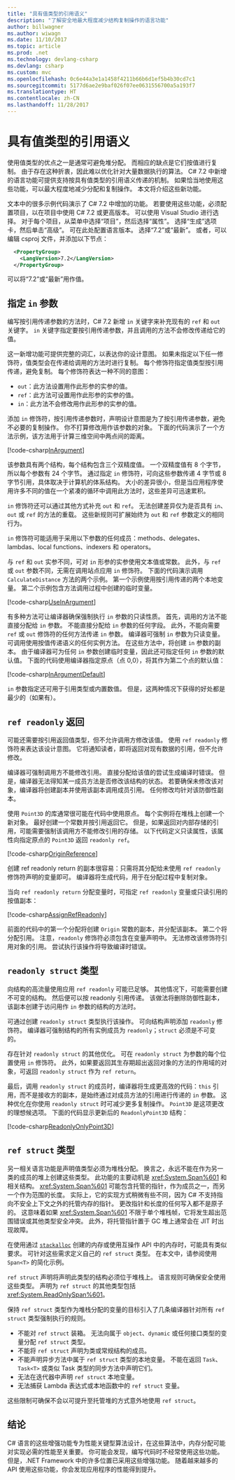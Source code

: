 ```yaml
---
title: "具有值类型的引用语义"
description: "了解安全地最大程度减少结构复制操作的语言功能"
author: billwagner
ms.author: wiwagn
ms.date: 11/10/2017
ms.topic: article
ms.prod: .net
ms.technology: devlang-csharp
ms.devlang: csharp
ms.custom: mvc
ms.openlocfilehash: 0c6e44a3e1a1458f4211b66b6d1ef5b4b30cd7c1
ms.sourcegitcommit: 5177d6ae2e9baf026f07ee0631556700a5a193f7
ms.translationtype: HT
ms.contentlocale: zh-CN
ms.lasthandoff: 11/28/2017
---
```

# <a name="reference-semantics-with-value-types"></a>具有值类型的引用语义

使用值类型的优点之一是通常可避免堆分配。
而相应的缺点是它们按值进行复制。 由于存在这种折衷，因此难以优化针对大量数据执行的算法。 C# 7.2 中新增的语言功能可提供支持按具有值类型的引用语义传递的机制。 如果恰当地使用这些功能，可以最大程度地减少分配和复制操作。 本文将介绍这些新功能。

文本中的很多示例代码演示了 C# 7.2 中增加的功能。 若要使用这些功能，必须配置项目，以在项目中使用 C# 7.2 或更高版本。 可以使用 Visual Studio 进行选择。 对于每个项目，从菜单中选择“项目”，然后选择“属性”。 选择“生成”选项卡，然后单击“高级”。 可在此处配置语言版本。 选择“7.2”或“最新”。  或者，可以编辑 csproj 文件，并添加以下节点：

```XML
  <PropertyGroup>
    <LangVersion>7.2</LangVersion>
  </PropertyGroup>
```

可以将“7.2”或“最新”用作值。

## <a name="specifying-in-parameters"></a>指定 `in` 参数

编写按引用传递参数的方法时，C# 7.2 新增 `in` 关键字来补充现有的 `ref` 和 `out` 关键字。 `in` 关键字指定要按引用传递参数，并且调用的方法不会修改传递给它的值。 

这一新增功能可提供完整的词汇，以表达你的设计意图。 如果未指定以下任一修饰符，值类型会在传递给调用的方法时进行复制。 每个修饰符指定值类型按引用传递，避免复制。 每个修饰符表达一种不同的意图：

- `out`：此方法设置用作此形参的实参的值。
- `ref`：此方法可设置用作此形参的实参的值。
- `in`：此方法不会修改用作此形参的实参的值。

添加 `in` 修饰符，按引用传递参数时，声明设计意图是为了按引用传递参数，避免不必要的复制操作。 你不打算修改用作该参数的对象。 下面的代码演示了一个方法示例，该方法用于计算三维空间中两点间的距离。 

[!code-csharp[InArgument](../../samples/csharp/reference-semantics/Program.cs#InArgument "Specifying an In argument")]

该参数具有两个结构，每个结构包含三个双精度值。 一个双精度值有 8 个字节，所以每个参数有 24 个字节。 通过指定 `in` 修饰符，可向这些参数传递 4 字节或 8 字节引用，具体取决于计算机的体系结构。 大小的差异很小，但是当应用程序使用许多不同的值在一个紧凑的循环中调用此方法时，这些差异可迅速累积。
 
`in` 修饰符还可以通过其他方式补充 `out` 和 `ref`。 无法创建差异仅为是否具有 `in`、`out` 或 `ref` 的方法的重载。 这些新规则可扩展始终为 `out` 和 `ref` 参数定义的相同行为。

`in` 修饰符可能适用于采用以下参数的任何成员：methods、delegates、lambdas、local functions、indexers 和 operators。

与 `ref` 和 `out` 实参不同，可对 `in` 形参的实参使用文本值或常数。 此外，与 `ref` 或 `out` 参数不同，无需在调用站点应用 `in` 修饰符。 下面的代码演示调用 `CalculateDistance` 方法的两个示例。 第一个示例使用按引用传递的两个本地变量。 第二个示例包含方法调用过程中创建的临时变量。 

[!code-csharp[UseInArgument](../../samples/csharp/reference-semantics/Program.cs#UseInArgument "Specifying an In argument")]

有多种方法可让编译器确保强制执行 `in` 参数的只读性质。  首先，调用的方法不能直接分配给 `in` 参数。 不能直接分配给 `in` 参数的任何字段。 此外，不能向需要 `ref` 或 `out` 修饰符的任何方法传递 `in` 参数。
编译器可强制 `in` 参数为只读变量。 可调用使用按值传递语义的任何实例方法。 在这些方法中，将创建 `in` 参数的副本。 由于编译器可为任何 `in` 参数创建临时变量，因此还可指定任何 `in` 参数的默认值。 下面的代码使用编译器指定原点（点 0,0），将其作为第二个点的默认值：

[!code-csharp[InArgumentDefault](../../samples/csharp/reference-semantics/Program.cs#InArgumentDefault "Specifying defaults for an in parameter")]

`in` 参数指定还可用于引用类型或内置数值。 但是，这两种情况下获得的好处都是最少的（如果有）。

## <a name="ref-readonly-returns"></a>`ref readonly` 返回

可能还需要按引用返回值类型，但不允许调用方修改该值。 使用 `ref readonly` 修饰符来表达该设计意图。 它将通知读者，即将返回对现有数据的引用，但不允许修改。 

编译器可强制调用方不能修改引用。 直接分配给该值的尝试生成编译时错误。 但是，编译器无法得知某一成员方法是否修改该结构的状态。
若要确保未修改该对象，编译器将创建副本并使用该副本调用成员引用。 任何修改均针对该防御性副本。 

使用 `Point3D` 的库通常很可能在代码中使用原点。 每个实例将在堆栈上创建一个新对象。 最好创建一个常数并按引用返回它。 但是，如果返回对内部存储的引用，可能需要强制该调用方不能修改引用的存储。 以下代码定义只读属性，该属性向指定原点的 `Point3D` 返回 `readonly ref`。

[!code-csharp[OriginReference](../../samples/csharp/reference-semantics/Point3D.cs#OriginReference "Creating a readonly Origin reference")]

创建 ref readonly return 的副本很容易：只需将其分配给未使用 `ref readonly` 修饰符声明的变量即可。 编译器将生成代码，用于在分配过程中复制对象。 

当向 `ref readonly return` 分配变量时，可指定 `ref readonly` 变量或只读引用的按值副本：

[!code-csharp[AssignRefReadonly](../../samples/csharp/reference-semantics/Program.cs#AssignRefReadonly "Assigning a ref readonly")]

前面的代码中的第一个分配将创建 `Origin` 常数的副本，并分配该副本。 第二个将分配引用。 注意，`readonly` 修饰符必须包含在变量声明中。 无法修改该修饰符引用对象的引用。 尝试执行该操作将导致编译时错误。

## <a name="readonly-struct-type"></a>`readonly struct` 类型

向结构的高流量使用应用 `ref readonly` 可能已足够。
其他情况下，可能需要创建不可变的结构。 然后便可以按 readonly 引用传递。 该做法将删除防御性副本，该副本创建于访问用作 `in` 参数的结构的方法时。

可通过创建 `readonly struct` 类型执行该操作。 可向结构声明添加 `readonly` 修饰符。 编译器可强制结构的所有实例成员为 `readonly`；`struct` 必须是不可变的。

存在针对 `readonly struct` 的其他优化。 可在 `readonly struct` 为参数的每个位置使用 `in` 修饰符。 此外，如果要返回其生存期超出返回对象的方法的作用域的对象，可返回 `readonly struct` 作为 `ref return`。

最后，调用 `readonly struct` 的成员时，编译器将生成更高效的代码：`this` 引用，而不是接收方的副本，是始终通过对成员方法的引用进行传递的 `in` 参数。 这种优化在你使用 `readonly struct` 时可减少更多复制操作。 `Point3D` 是这项更改的理想候选项。 下面的代码显示更新后的 `ReadonlyPoint3D` 结构：

[!code-csharp[ReadonlyOnlyPoint3D](../../samples/csharp/reference-semantics/Point3D.cs#ReadonlyOnlyPoint3D "Defining an immutable structure")]

## <a name="ref-struct-type"></a>`ref struct` 类型

另一相关语言功能是声明值类型必须为堆栈分配。 换言之，永远不能在作为另一类的成员的堆上创建这些类型。 此功能的主要动机是 <xref:System.Span%601> 和相关结构。 <xref:System.Span%601> 可能包含托管的指针，作为成员之一，而另一个作为范围的长度。 实际上，它的实现方式稍微有些不同，因为 C# 不支持指向不安全上下文之外的托管内存的指针。 更改指针和长度的任何写入都不是原子的。 这意味着如果 <xref:System.Span%601> 不限于单个堆栈帧，它将发生超出范围错误或其他类型安全冲突。 此外，将托管指针置于 GC 堆上通常会在 JIT 时出现故障。

在使用通过 [`stackalloc`](language-reference/keywords/stackalloc.md) 创建的内存或使用互操作 API 中的内存时，可能具有类似要求。 可针对这些需求定义自己的 `ref struct` 类型。 在本文中，请参阅使用 `Span<T>` 的简化示例。

`ref struct` 声明将声明此类型的结构必须位于堆栈上。 语言规则可确保安全使用这些类型。 声明为 `ref struct` 的其他类型包括 <xref:System.ReadOnlySpan%601>。 

保持 `ref struct` 类型作为堆栈分配的变量的目标引入了几条编译器针对所有 `ref struct` 类型强制执行的规则。

- 不能对 `ref struct` 装箱。 无法向属于 `object`、`dynamic` 或任何接口类型的变量分配 `ref struct` 类型。
- 不能将 `ref struct` 声明为类或常规结构的成员。
- 不能声明异步方法中属于 `ref struct` 类型的本地变量。 不能在返回 `Task`、`Task<T>` 或类似 Task 类型的同步方法中声明它们。
- 无法在迭代器中声明 `ref struct` 本地变量。
- 无法捕获 Lambda 表达式或本地函数中的 `ref struct` 变量。

这些限制可确保不会以可提升至托管堆的方式意外地使用 `ref struct`。

## <a name="conclusions"></a>结论

C# 语言的这些增强功能专为性能关键型算法设计，在这些算法中，内存分配可能对实现必需的性能至关重要。 你可能会发现，编写代码时不经常使用这些功能。 但是，.NET Framework 中的许多位置已采用这些增强功能。 随着越来越多的 API 使用这些功能，你会发现应用程序的性能得到提升。
